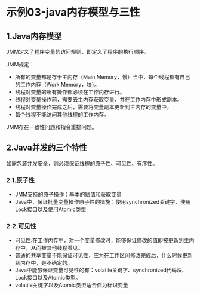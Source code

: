 # 示例03-java内存模型与三性

## 1.Java内存模型

JMM定义了程序变量的访问规则，即定义了程序的执行顺序。

JMM规定：
- 所有的变量都是存于主内存（Main Memory，慢）当中，每个线程都有自己的工作内存（Work Memory，块）。
- 线程对变量的所有操作都必须在工作内存进行。
- 线程对变量操作前，需要去主内存获取变量，并在工作内存中形成副本。
- 线程对变量操作完成之后，需要将变量副本更新到主内存的变量中。
- 每个线程不能访问其他线程的工作内存。

JMM存在一致性问题和指令重排问题。

## 2.Java并发的三个特性

如需包装并发安全，则必须保证线程的原子性、可见性、有序性。

### 2.1.原子性

- JMM支持的原子操作：基本的赋值和获取变量
- Java中，保证批量变量操作原子性的措施：使用synchronized关键字、使用Lock接口以及使用Atomic类型

### 2.2.可见性

- 可见性:在工作内存中，对一个变量修改时，能够保证修改的值即被更新到主内存中，从而被其他线程看见。
- 普通的共享变量不能保证可见性，应为在工作区间修改完成后，什么时候更新到内存中，是不确定的。
- Java中能够保证变量可见性的有：volatile关键字、synchronized代码块、Lock接口以及Atomic类型。
- volatile关键字以及Atomic类型适合作为标识变量
